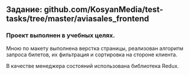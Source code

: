 ## Задание: github.com/KosyanMedia/test-tasks/tree/master/aviasales_frontend

### Проект  выполнен в учебных целях.

Мною по макету выполнена верстка страницы, реализован алгоритм запроса билетов, их 
фильтрация и сортировка на стороне клиента.

В качестве менеджера состояний использована библиотека Redux.


